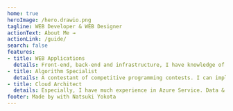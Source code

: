 ```yaml
---
home: true
heroImage: /hero.drawio.png
tagline: WEB Developer & WEB Designer
actionText: About Me →
actionLink: /guide/
search: false
features:
- title: WEB Applications
  details: Front-end, back-end and infrastructure, I have knowledge of WEB Application in whole layers.
- title: Algorithm Specialist
  details: A contestant of competitive programming contests. I can implement, and make a good use of algorithms.
- title: Cloud Architect
  details: Especially, I have much experience in Azure Service. Data & AI, WEB Apps, project management, IoT and so on.
footer: Made by with Natsuki Yokota
---
```

